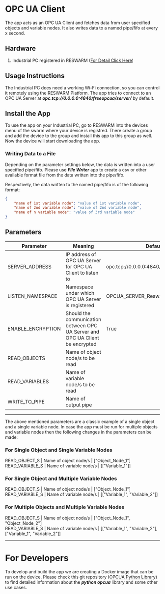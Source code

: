 # OPC UA Client
The app acts as an OPC UA Client and fetches data from user specified objects and variable nodes. It also writes data to a named pipe/fifo at every x second.

## Hardware
1. Industrial PC registered in RESWARM ([For Detail Click Here](https://docs.record-evolution.de/#/en/Reswarm/reflasher))

## Usage Instructions
The Industrial PC does need a working Wi-Fi connection, so you can control it remotely using the RESWARM Platform. The app 
tries to connect to an OPC UA Server at ***opc.tcp://0.0.0.0:4840/freeopcua/server/*** by default. 


## Install the App
To use the app on your Industrial PC, go to RESWARM into the devices menu of the swarm where your device is registred.
There create a group and add the device to the group and install this app to this group as well. Now the device will start downloading the app. 


### Writing Data to a File
Depending on the parameter settings below, the data is written into a user specified pipe/fifo. Please use ***File Writer*** app to create a csv or other available format file from the data written into the pipe/fifo.

Respectively, the data written to the named pipe/fifo is of the following format:

```json
{
    "name of 1st variable node": "value of 1st variable node",
    "name of 2nd variable node": "value of 2nd variable node",
    "name of n variable node": "value of 3rd variable node"
}
```

## Parameters

Parameter | Meaning | Default
--- | --- | ---
SERVER_ADDRESS      | IP address of OPC UA Server for OPC UA Client to listen to | opc.tcp://0.0.0.0:4840/freeopcua/server/
LISTEN_NAMESPACE    | Namespace under which OPC UA Server is registered          | OPCUA_SERVER_Reswarm
ENABLE_ENCRYPTION   | Should the communication between OPC UA Server and OPC UA Client be encrypted | True
READ_OBJECTS        | Name of object node/s to be read                           | 
READ_VARIABLES      | Name of variable node/s to be read                         | 
WRITE_TO_PIPE       | Name of output pipe                                        | 

---
The above mentioned parameters are a classic example of a single object and a single variable node. In case the app must be run for multiple objects and variable nodes then the following changes in the parameters can be made:

### For Single Object and Single Variable Nodes
READ_OBJECT_S | Name of object node/s | ["Object_Node_1"]\
READ_VARIABLE_S | Name of variable node/s | [["Variable_1"]]

### For Single Object and Multiple Variable Nodes 
READ_OBJECT_S | Name of object node/s | ["Object_Node_1"]\
READ_VARIABLE_S | Name of variable node/s | [["Variable_1", "Variable_2"]]

### For Multiple Objects and Multiple Variable Nodes 
READ_OBJECT_S | Name of object node/s | ["Object_Node_1", "Object_Node_2"]\
READ_VARIABLE_S | Name of variable node/s | [["Variable_1", "Variable_2"], ["Variable_1", "Variable_2"]]

---

# For Developers
To develop and build the app we are creating a Docker image that can be run on the device. Please check this git repository ([OPCUA Python Library](https://github.com/FreeOpcUa/python-opcua)) to find detailed information about the ***python opcua*** library and some other use cases.









